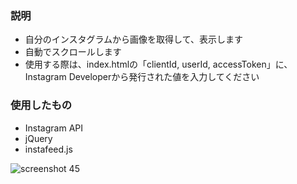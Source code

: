 ### 説明
- 自分のインスタグラムから画像を取得して、表示します
- 自動でスクロールします
- 使用する際は、index.htmlの「clientId, userId, accessToken」に、Instagram Developerから発行された値を入力してください

### 使用したもの
- Instagram API
- jQuery
- instafeed.js

![screenshot 45](https://cloud.githubusercontent.com/assets/27200028/26299931/9648bf86-3f17-11e7-9479-0629007271ec.png)
